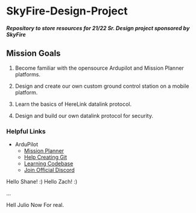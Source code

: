 # SkyFire-Design-Project
##### Repository to store resources for 21/22 Sr. Design project sponsored by SkyFire 

## Mission Goals
1. Become familiar with the opensource Ardupilot and Mission Planner platforms. 

2. Design and create our own custom ground control station on a mobile platform.

3. Learn the basics of HereLink datalink protocol.
 
4. Design and build our own datalink protocol for security.

### Helpful Links
- ArduPilot
    - [Mission Planner](https://ardupilot.org/planner/index.html)
    - [Help Creating Git](https://ardupilot.org/dev/docs/where-to-get-the-code.html)
    - [Learning Codebase](https://ardupilot.org/dev/docs/learning-the-ardupilot-codebase.html)
    - [Join Official Discord](https://discord.com/invite/zT2DCxn)

Hello Shane! :) 
Hello Zach! :) 

...

Hell Julio Now For real.
